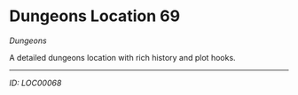 # Dungeons Location 69

*Dungeons*

A detailed dungeons location with rich history and plot hooks.

---
*ID: LOC00068*